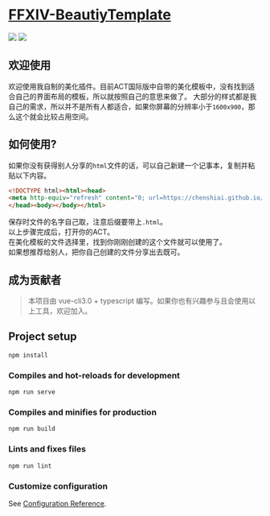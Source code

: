 # [FFXIV-BeautiyTemplate](https://github.com/chenshiai/beautify-template)
![](https://img.shields.io/badge/ver-0.2.6-green) ![](https://img.shields.io/badge/state-developing-orange)
## 欢迎使用
欢迎使用我自制的美化插件。目前ACT国际版中自带的美化模板中，没有找到适合自己的界面布局的模板，所以就按照自己的意思来做了。
大部分的样式都是我自己的需求，所以并不是所有人都适合，如果你屏幕的分辨率小于`1600x900`，那么这个就会比较占用空间。

## 如何使用?
如果你没有获得别人分享的`html`文件的话，可以自己新建一个记事本，复制并粘贴以下内容。
```html
<!DOCTYPE html><html><head>
<meta http-equiv="refresh" content="0; url=https://chenshiai.github.io/beautify-template/dist/index.html">
</head><body></body></html>
```
保存时文件的名字自己取，注意后缀要带上`.html`。  
以上步骤完成后，打开你的ACT。  
在美化模板的文件选择里，找到你刚刚创建的这个文件就可以使用了。  
如果想推荐给别人，把你自己创建的文件分享出去既可。  

## 成为贡献者
> 本项目由 vue-cli3.0 + typescript 编写。如果你也有兴趣参与且会使用以上工具，欢迎加入。

## Project setup
```
npm install
```

### Compiles and hot-reloads for development
```
npm run serve
```

### Compiles and minifies for production
```
npm run build
```

### Lints and fixes files
```
npm run lint
```

### Customize configuration
See [Configuration Reference](https://cli.vuejs.org/config/).
